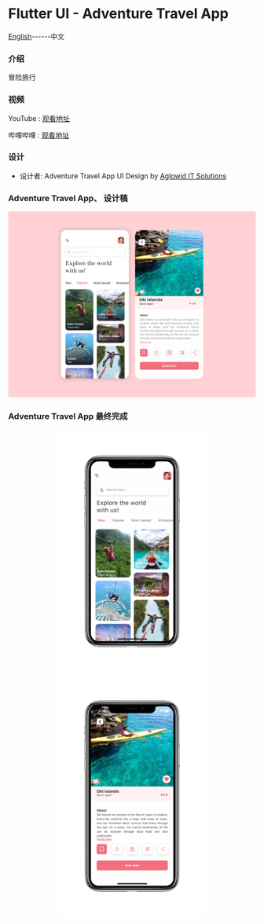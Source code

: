 # Flutter UI -  Adventure Travel App

[English](README.md)------中文

### 介绍

冒险旅行

### 视频

YouTube : [观看地址]()

哔哩哔哩 : [观看地址](https://www.bilibili.com/video/BV115411b7ir/)

### 设计 

 - 设计者:  Adventure Travel App UI Design by [Aglowid IT Solutions](https://www.uplabs.com/posts/adventure-travel-app-f5a86d75-7397-4f39-9e39-edb0971e5ef0)


### Adventure Travel App、 设计稿

![00](00.png)

### Adventure Travel App 最终完成

<div align=center> <img src = '01.png' width = '300' >  <img src = '02.png' width = '300' >





